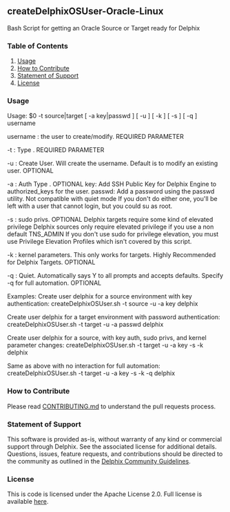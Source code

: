 ## createDelphixOSUser-Oracle-Linux
Bash Script for getting an Oracle Source or Target ready for Delphix

### Table of Contents
1. [Usage](#usage)
2. [How to Contribute](#contribute)
3. [Statement of Support](#statement-of-support)
4. [License](#license)

### <a id="usage"></a>Usage

Usage: $0 -t source|target [ -a key|passwd ] [ -u ] [ -k ] [ -s ] [ -q ] username 

  username : the user to create/modify.  REQUIRED PARAMETER

  -t : Type <source or target>.  REQUIRED PARAMETER

  -u : Create User. Will create the username.  Default is to modify an existing user. OPTIONAL

  -a : Auth Type <key or passwd>. OPTIONAL
       key: Add SSH Public Key for Delphix Engine to authorized_keys for the user.
       passwd: Add a password using the passwd utility.  Not compatible with quiet mode
       If you don't do either one, you'll be left with a user that cannot login, but you could su as root.

  -s : sudo privs. OPTIONAL
       Delphix targets require some kind of elevated privilege
       Delphix sources only require elevated privilege if you use a non default TNS_ADMIN
       If you don't use sudo for privilege elevation, you must use Privilege Elevation Profiles which isn't covered by this script.

  -k : kernel parameters. This only works for targets.  Highly Recommended for Delphix Targets. OPTIONAL

  -q : Quiet.  Automatically says Y to all prompts and accepts defaults.  Specify -q for full automation. OPTIONAL

  Examples:
  Create user delphix for a source environment with key authentication:  createDelphixOSUser.sh -t source -u -a key delphix

  Create user delphix for a target environment with password authentication:  createDelphixOSUser.sh -t target -u -a passwd delphix

  Create user delphix for a source, with key auth, sudo privs, and kernel parameter changes:  createDelphixOSUser.sh -t target -u -a key -s -k delphix

  Same as above with no interaction for full automation:  createDelphixOSUser.sh -t target -u -a key -s -k -q delphix

### <a id="contribute"></a>How to Contribute

Please read [CONTRIBUTING.md](./CONTRIBUTING.md) to understand the pull requests process.

### <a id="statement-of-support"></a>Statement of Support

This software is provided as-is, without warranty of any kind or commercial support through Delphix. See the associated license for additional details. Questions, issues, feature requests, and contributions should be directed to the community as outlined in the [Delphix Community Guidelines](https://delphix.github.io/community-guidelines.html).

### <a id="license"></a>License

This is code is licensed under the Apache License 2.0. Full license is available [here](./LICENSE).
